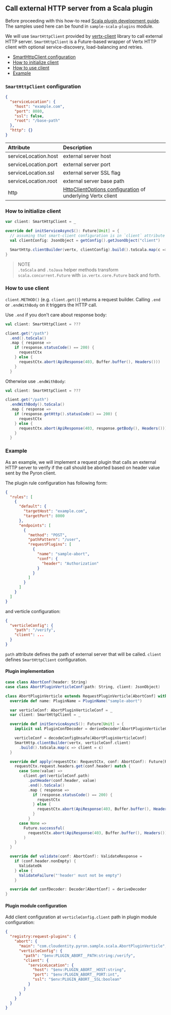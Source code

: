 ## Call external HTTP server from a Scala plugin

Before proceeding with this how-to read [Scala plugin development guide](plugin-dev-scala.md).
The samples used here can be found in `sample-scala-plugins` module.

We will use `SmartHttpClient` provided by [vertx-client](https://github.com/Cloudentity/vertx-tools) library to call external HTTP server.
`SmartHttpClient` is a Future-based wrapper of Vertx HTTP client with optional service-discovery, load-balancing and retries.

* [SmartHttpClient configuration](#smart-config)
* [How to initialize client](#init)
* [How to use client](#use)
* [Example](#example)

<a id="smart-config"></a>
### `SmartHttpClient` configuration

```json
{
  "serviceLocation": {
    "host": "example.com",
    "port": 8080,
    "ssl": false,
    "root": "/base-path"
  },
  "http": {}
}
```

| Attribute            | Description                                                                                                                            |
|:---------------------|:---------------------------------------------------------------------------------------------------------------------------------------|
| serviceLocation.host | external server host                                                                                                                   |
| serviceLocation.port | external server port                                                                                                                   |
| serviceLocation.ssl  | external server SSL flag                                                                                                               |
| serviceLocation.root | external server base path                                                                                                              |
| http                 | [HttpClientOptions configuration](https://vertx.io/docs/apidocs/io/vertx/core/http/HttpClientOptions.html) of underlying Vertx client  |

<a id="init"></a>
### How to initialize client

```scala
var client: SmartHttpClient = _

override def initServiceAsyncS(): Future[Unit] = {
  // assuming that smart-client configuration is in `client` attribute of verticle config
  val clientConfig: JsonObject = getConfig().getJsonObject("client")

  SmartHttp.clientBuilder(vertx, clientConfig).build().toScala.map(c => client = c)
}
```

> NOTE<br/>
> `.toScala` and `.toJava` helper methods transform `scala.concurrent.Future` with `io.vertx.core.Future` back and forth.

<a id="use"></a>
### How to use client

`client.METHOD()` (e.g. `client.get()`) returns a request builder. Calling `.end` or `.endWithBody` on it triggers the HTTP call.

Use `.end` if you don't care about response body:

```scala
val client: SmartHttpClient = ???

client.get("/path")
  .end().toScala()
  .map { response =>
    if (response.statusCode() == 200) {
      requestCtx
    } else {
      requestCtx.abort(ApiResponse(403, Buffer.buffer(), Headers()))
    }
  }
```

Otherwise use `.endWithBody`:

```scala
val client: SmartHttpClient = ???

client.get("/path")
  .endWithBody().toScala()
  .map { response =>
    if (response.getHttp().statusCode() == 200) {
      requestCtx
    } else {
      requestCtx.abort(ApiResponse(403, response.getBody(), Headers()))
    }
  }
```

<a id="example"></a>
### Example

As an example, we will implement a request plugin that calls an external HTTP server to verify if the call should be aborted based on header value sent by the Pyron client.

The plugin rule configuration has following form:

```json
{
  "rules": [
    {
      "default": {
        "targetHost": "example.com",
        "targetPort": 8000
      },
      "endpoints": [
        {
          "method": "POST",
          "pathPattern": "/user",
          "requestPlugins": [
            {
              "name": "sample-abort",
              "conf": {
                "header": "Authorization"
              }
            }
          ]
        }
      ]
    }
  ]
}
```

and verticle configuration:
```json
{
  "verticleConfig": {
    "path": "/verify",
    "client": ...
  }
}
```

`path` attribute defines the path of external server that will be called. `client` defines `SmartHttpClient` configuration.

#### Plugin implementation

```scala
case class AbortConf(header: String)
case class AbortPluginVerticleConf(path: String, client: JsonObject)

class AbortPluginVerticle extends RequestPluginVerticle[AbortConf] with ConfigDecoder {
  override def name: PluginName = PluginName("sample-abort")

  var verticleConf: AbortPluginVerticleConf = _
  var client: SmartHttpClient = _

  override def initServiceAsyncS(): Future[Unit] = {
    implicit val PluginConfDecoder = deriveDecoder[AbortPluginVerticleConf]

    verticleConf = decodeConfigUnsafe[AbortPluginVerticleConf]
    SmartHttp.clientBuilder(vertx, verticleConf.client)
      .build().toScala.map(c => client = c)
  }

  override def apply(requestCtx: RequestCtx, conf: AbortConf): Future[RequestCtx] = {
    requestCtx.request.headers.get(conf.header) match {
      case Some(value) =>
        client.get(verticleConf.path)
          .putHeader(conf.header, value)
          .end().toScala()
          .map { response =>
            if (response.statusCode() == 200) {
              requestCtx
            } else {
              requestCtx.abort(ApiResponse(403, Buffer.buffer(), Headers()))
            }
          }
      case None =>
        Future.successful(
          requestCtx.abort(ApiResponse(403, Buffer.buffer(), Headers()))
        )
    }
  }

  override def validate(conf: AbortConf): ValidateResponse =
    if (conf.header.nonEmpty) {
      ValidateOk
    } else {
      ValidateFailure("'header' must not be empty")
    }

  override def confDecoder: Decoder[AbortConf] = deriveDecoder
}
```

#### Plugin module configuration

Add client configuration at `verticleConfig.client` path in plugin module configuration:

```json
{
  "registry:request-plugins": {
    "abort": {
      "main": "com.cloudentity.pyron.sample.scala.AbortPluginVerticle",
      "verticleConfig": {
        "path": "$env:PLUGIN_ABORT__PATH:string:/verify",
        "client": {
          "serviceLocation": {
            "host": "$env:PLUGIN_ABORT__HOST:string",
            "port": "$env:PLUGIN_ABORT__PORT:int",
            "ssl": "$env:PLUGIN_ABORT__SSL:boolean"
          }
        }
      }
    }
  }
}
```